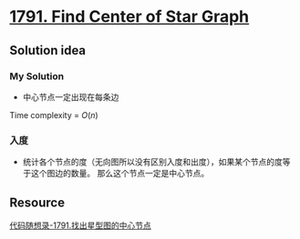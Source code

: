 # [1791. Find Center of Star Graph](https://leetcode.com/problems/find-center-of-star-graph/description/)

## Solution idea

### My Solution
* 中心节点一定出现在每条边

Time complexity = $O(n)$

### 入度
* 统计各个节点的度（无向图所以没有区别入度和出度），如果某个节点的度等于这个图边的数量。 那么这个节点一定是中心节点。

## Resource
[代码随想录-1791.找出星型图的中心节点](https://github.com/youngyangyang04/leetcode-master/blob/master/problems/1791.%E6%89%BE%E5%87%BA%E6%98%9F%E5%9E%8B%E5%9B%BE%E7%9A%84%E4%B8%AD%E5%BF%83%E8%8A%82%E7%82%B9.md)